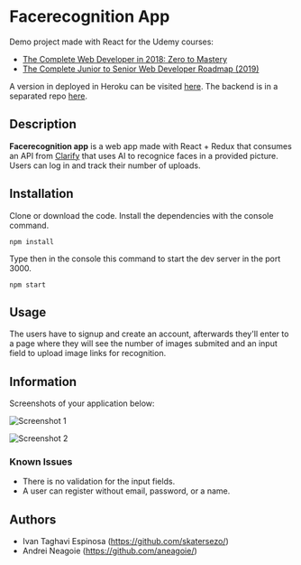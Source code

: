 # Facerecognition App

Demo project made with React for the Udemy courses:
  * [The Complete Web Developer in 2018: Zero to Mastery](https://www.udemy.com/the-complete-web-developer-in-2018/)
  * [The Complete Junior to Senior Web Developer Roadmap (2019)](https://www.udemy.com/the-complete-junior-to-senior-web-developer-roadmap/)
  
  A version in deployed in Heroku can be visited [here](https://face-recognition-iesp.herokuapp.com/).
  The backend is in a separated repo [here](https://github.com/skatersezo/facerecognition-backend).

## Description
**Facerecognition app** is a web app made with React + Redux that consumes an API from [Clarify](https://www.clarifai.com/) that uses AI to recognice faces in a provided picture. Users can log in and track their number of uploads.

## Installation

Clone or download the code.
Install the dependencies with the console command.
```console
npm install
```
Type then in the console this command to start the dev server in the port 3000.
```console
npm start
```

## Usage

The users have to signup and create an account, afterwards they'll enter to a page where they will see the number of images submited and an input field to upload image links for recognition.

## Information

Screenshots of your application below:

![Screenshot 1](https://github.com/skatersezo/facerecognition/blob/master/public/screenshots/Screenshot_1.jpg)

![Screenshot 2](https://github.com/skatersezo/facerecognition/blob/master/public/screenshots/Screenshot_2.jpg)


### Known Issues

* There is no validation for the input fields.
* A user can register without email, password, or a name.

## Authors

* Ivan Taghavi Espinosa (https://github.com/skatersezo/)
* Andrei Neagoie (https://github.com/aneagoie/)
